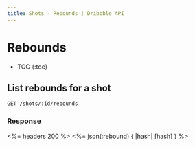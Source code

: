 ```yaml
---
title: Shots - Rebounds | Dribbble API
---
```


# Rebounds

* TOC
{:toc}

## List rebounds for a shot

    GET /shots/:id/rebounds

### Response

<%= headers 200 %>
<%= json(:rebound) { |hash| [hash] } %>
